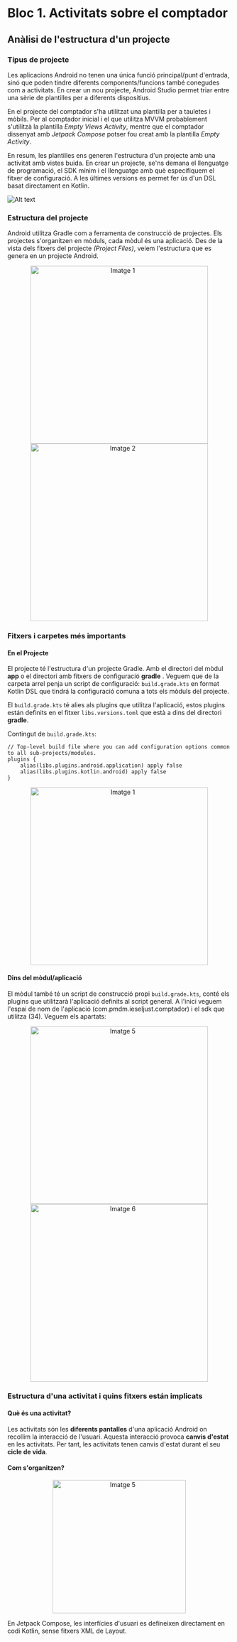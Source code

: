 
# Bloc 1. Activitats sobre el comptador

## Anàlisi de l'estructura d'un projecte

### Tipus de projecte

Les aplicacions Android no tenen una única funció principal/punt d'entrada, sinó que poden tindre diferents components/funcions també conegudes com a activitats. En crear un nou projecte, Android Studio permet triar entre una sèrie de plantilles per a diferents dispositius.

En el projecte del comptador s'ha utilitzat una plantilla per a tauletes i mòbils. Per al comptador inicial i el que utilitza MVVM probablement s'utilitzà la plantilla *Empty Views Activity*, mentre que el comptador dissenyat amb *Jetpack Compose* potser fou creat amb la plantilla *Empty Activity*.

En resum, les plantilles ens generen l'estructura d'un projecte amb una activitat amb vistes buida. En crear un projecte, se'ns demana el llenguatge de programació, el SDK mínim i el llenguatge amb què especifiquem el fitxer de configuració. A les últimes versions es permet fer ús d'un DSL basat directament en Kotlin.

![Alt text](https://github.com/SofiaGracia/Gracia_Mascarell_Sofia_PMDM2425/blob/main/Imatges/Screenshot_1.jpg)

### Estructura del projecte

Android utilitza Gradle com a ferramenta de construcció de projectes. Els projectes s'organitzen en mòduls, cada mòdul és una aplicació.
Des de la vista dels fitxers del projecte *(Project Files)*, veiem l'estructura que es genera en un projecte Android.
<p align="center">
  <img src="https://github.com/SofiaGracia/Gracia_Mascarell_Sofia_PMDM2425/blob/main/Imatges/Screenshot_2.jpg" alt="Imatge 1" width="400"/>
  <img src="https://github.com/SofiaGracia/Gracia_Mascarell_Sofia_PMDM2425/blob/main/Imatges/Screenshot_3.jpg" alt="Imatge 2" width="400"/>
</p>

### Fitxers i carpetes més importants

#### En el Projecte

El projecte té l'estructura d'un projecte Gradle. Amb el directori del mòdul **app** o el directori amb fitxers de configuració **gradle** .
Veguem que de la carpeta arrel penja un script de configuració: `build.grade.kts` en format Kotlin DSL que tindrá la configuració comuna a tots els mòduls del projecte.

El `build.grade.kts` té alies als plugins que utilitza l'aplicació, estos plugins están definits en el fitxer `libs.versions.toml` que està a dins del directori **gradle**.

Contingut de `build.grade.kts`:

```
// Top-level build file where you can add configuration options common to all sub-projects/modules.
plugins {
    alias(libs.plugins.android.application) apply false
    alias(libs.plugins.kotlin.android) apply false
}

```
<p align="center">
  <img src="https://github.com/SofiaGracia/Gracia_Mascarell_Sofia_PMDM2425/blob/main/Imatges/Screenshot_4.jpg" alt="Imatge 1" width="400"/>
</p>

#### Dins del mòdul/aplicació

El mòdul també té un script de construcció propi `build.grade.kts`, conté els plugins que utilitzarà l'aplicació definits al script general.
A l'inici veguem l'espai de nom de l'aplicació (com.pmdm.ieseljust.comptador) i el sdk que utilitza (34).
Veguem els apartats:

<p align="center">
  <img src="https://github.com/SofiaGracia/Gracia_Mascarell_Sofia_PMDM2425/blob/main/Imatges/Screenshot_5.jpg" alt="Imatge 5" width="400"/>
  <img src="https://github.com/SofiaGracia/Gracia_Mascarell_Sofia_PMDM2425/blob/main/Imatges/Screenshot_6.jpg" alt="Imatge 6" width="400"/>
</p>

### Estructura d'una activitat i quins fitxers están implicats

#### Què és una activitat?

Les activitats són les **diferents pantalles** d'una aplicació Android on recollim la interacció de l'usuari. Aquesta interacció provoca **canvis d'estat** en 
les activitats. Per tant, les activitats tenen canvis d'estat durant el seu **cicle de vida**.

#### Com s'organitzen?

<p align="center">
  <img src="https://github.com/SofiaGracia/Gracia_Mascarell_Sofia_PMDM2425/blob/main/Imatges/Screenshot_7.jpg" alt="Imatge 5" width="300"/>
</p>

En Jetpack Compose, les interfícies d'usuari es defineixen directament en codi Kotlin, sense fitxers XML de Layout.